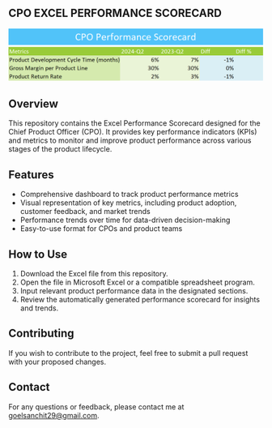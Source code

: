 ## CPO EXCEL PERFORMANCE SCORECARD
![Dashboard](CPO_Excel_Performance_Scorecard.PNG)



## Overview
This repository contains the Excel Performance Scorecard designed for the Chief Product Officer (CPO). It provides key performance indicators (KPIs) and metrics to monitor and improve product performance across various stages of the product lifecycle.

## Features
- Comprehensive dashboard to track product performance metrics
- Visual representation of key metrics, including product adoption, customer feedback, and market trends
- Performance trends over time for data-driven decision-making
- Easy-to-use format for CPOs and product teams

## How to Use
1. Download the Excel file from this repository.
2. Open the file in Microsoft Excel or a compatible spreadsheet program.
3. Input relevant product performance data in the designated sections.
4. Review the automatically generated performance scorecard for insights and trends.

## Contributing
If you wish to contribute to the project, feel free to submit a pull request with your proposed changes.

## Contact
For any questions or feedback, please contact me at goelsanchit29@gmail.com.
